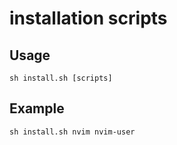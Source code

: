 # installation scripts

## Usage
```
sh install.sh [scripts]
```

## Example

```
sh install.sh nvim nvim-user
```
